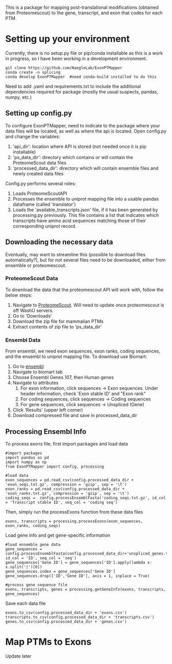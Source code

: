 This is a package for mapping post-translational modifications (obtained from Proteomescout) to the gene, transcript, and exon that codes for each PTM. 

# Setting up your environment

Currently, there is no setup.py file or pip/conda installable as this is a work in progress, so I have been working in a development environment.

```
git clone https://github.com/NaegleLab/ExonPTMapper
conda create -n splicing
conda develop ExonPTMapper  #need conda-build installed to do this
```

Need to add .yaml and requirements.txt to include the additional dependencies required for package (mostly the usual suspects, pandas, numpy, etc.)

## Setting up config.py

To configure ExonPTMapper, need to indicate to the package where your data files will be located, as well as where the api is located. Open config.py and change the variables: 
1. 'api_dir': location where API is stored (not needed once it is pip installable)
2. 'ps_data_dir': directory which contains or will contain the ProteomeScout data files
3. 'processed_data_dir': directory which will contain ensemble files and newly created data files

Config.py performs several roles:
1. Loads ProteomeScoutAPI
2. Processes the ensemble to uniprot mapping file into a usable pandas dataframe (called 'translator')
3. Loads the 'available_transcripts.json' file, if it has been generated by processing.py previously. This file contains a list that indicates which transcripts have amino acid sequences matching those of their corresponding uniprot record.

## Downloading the necessary data

Eventually, may want to streamline this (possible to download files automatically?), but for not several files need to be downloaded, either from ensemble or proteomescout.

### ProteomeScout Data

To download the data that the proteomescout API will work with, follow the below steps:
1. Navigate to [ProteomeScout](https://proteomescout.wustl.edu/). Will need to update once proteomescout is off WashU servers.
2. Go to 'Downloads'
3. Download the zip file for mammalian PTMs
4. Extract contents of zip file to 'ps_data_dir'

### Ensembl Data

From ensembl, we need exon sequences, exon ranks, coding sequences, and the ensembl to uniprot mapping file. To download use Biomart:

1. Go to [ensembl](https://useast.ensembl.org/index.html)
2. Navigate to biomart tab
3. Choose Ensembl Genes 107, then Human genes
4. Navigate to attributes
	1. For exon information, click sequences -> Exon sequences. Under header information, check 'Exon stable ID' and "Exon rank"
	2. For coding sequences, click sequences -> Coding sequences
	3. For gene sequences, click sequences -> Unspliced (Gene)
5. Click 'Results' (upper left corner)
6. Download compressed file and save in processed_data_dir

## Processing Ensembl Info

To process exons file, first import packages and load data
```
#import packages
import pandas as pd
import numpy as np
from ExonPTMapper import config, processing

#load data
exon_sequences = pd.read_csv(config.processed_data_dir + 'exon_seqs.txt.gz', compression = 'gzip', sep = '\t')
exon_ranks = pd.read_csv(config.processed_data_dir + 'exon_ranks.txt.gz', compression = 'gzip', sep = '\t')
coding_seqs =  config.processEnsemblFasta('coding_seqs.txt.gz', id_col = 'Transcript stable ID', seq_col = 'coding seq')
```

Then, simply run the processExons function from these data files
```
exons, transcripts = processing.processExons(exon_sequences, exon_ranks, coding_seqs)
```

Load gene info and get gene-specific information
```
#load ensemble gene data
gene_sequences = config.processEnsemblFasta(config.processed_data_dir+'unspliced_genes.txt.gz', id_col = 'ID', seq_col = 'seq')
gene_sequences['Gene ID'] = gene_sequences['ID'].apply(lambda x: x.split('|')[0])
gene_sequences.index = gene_sequences['Gene ID']
gene_sequences.drop(['ID','Gene ID'], axis = 1, inplace = True)

#process gene sequence file
exons, transcripts, genes = processing.getGeneInfo(exons, transcripts, gene_sequences)
```

Save each data file
```
exons.to_csv(config.processed_data_dir + 'exons.csv')
transcripts.to_csv(config.processed_data_dir + 'transcripts.csv')
genes.to_csv(config.processed_data_dir + 'genes.csv')
```

# Map PTMs to Exons

Update later